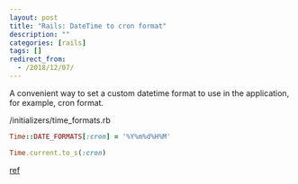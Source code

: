 ```yaml
---
layout: post
title: "Rails: DateTime to cron format"
description: ""
categories: [rails]
tags: []
redirect_from:
  - /2018/12/07/
---
```

A convenient way to set a custom datetime format to use in the application, for example, cron format.

/initializers/time_formats.rb

~~~ruby
Time::DATE_FORMATS[:cron] = '%Y%m%d%H%M'

Time.current.to_s(:cron)
~~~

[ref](https://qiita.com/Vit-Symty/items/399c77d1fd681b77d593)
